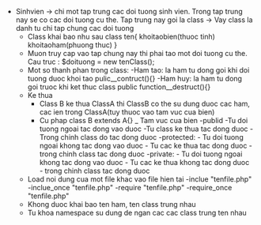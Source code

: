 - Sinhvien -> chi mot tap trung cac doi tuong sinh vien. Trong tap trung nay se co cac doi tuong cu the.
Tap trung nay goi la class
    -> Vay class la danh tu chi tap chung cac doi tuong
    - Class khai bao nhu sau
        class ten{
              khoitaobien(thuoc tinh)
              khoitaoham(phuong thuc)
            }
    - Muon truy cap vao tap chung nay thi phai tao mot doi tuong cu the.
    Cau truc : $doituong =  new tenClass();
  - Mot so thanh phan trong class:
    -Ham tao: la ham tu dong goi khi doi tuong duoc khoi tao
        pulic__contruct(){}
    -Ham huy: la ham tu dong goi truoc khi ket thuc class
        public function__destruct(){}
  - Ke thua
    - Class B ke thua ClassA thi ClassB co the su dung duoc cac ham, cac ien trong ClassA(tuy thuoc vao tam vuc cua bien)
    - Cu phap
        class B extends A{}
    _ Tam vuc cua bien
        -publid
            -Tu doi tuong ngoai tac dong vao duoc
            -Tu class ke thua tac dong duoc
            -Trong chinh class do tac dong duoc
        -protected:
            - Tu doi tuong ngoai khong tac dong vao duoc
            - Tu cac ke thua tac dong duoc
            - trong chinh class tac dong duoc
        -private:
            - Tu doi tuong ngoai khong tac dong vao duoc
            - Tu cac ke thua khong tac dong duoc
            - trong chinh class tac dong duoc
  - Load noi dung cua mot file khac vao file hien tai
    -inclue "tenfile.php"
    -inclue_once "tenfile.php"
    -require "tenfile.php"
    -require_once "tenfile.php"
  - Khong duoc khai bao ten ham, ten class trung nhau
  - Tu khoa namespace su dung de ngan cac cac class trung ten nhau
  